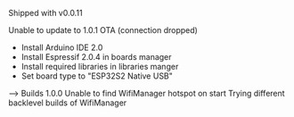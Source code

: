 Shipped with v0.0.11

Unable to update to 1.0.1 OTA (connection dropped)

- Install Arduino IDE 2.0
- Install Espressif 2.0.4 in boards manager
- Install required libraries in libraries manger
- Set board type to "ESP32S2 Native USB"

--> Builds 1.0.0
Unable to find WifiManager hotspot on start
Trying different backlevel builds of WifiManager


